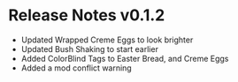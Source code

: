 # Release Notes v0.1.2

- Updated Wrapped Creme Eggs to look brighter
- Updated Bush Shaking to start earlier
- Added ColorBlind Tags to Easter Bread, and Creme Eggs
- Added a mod conflict warning